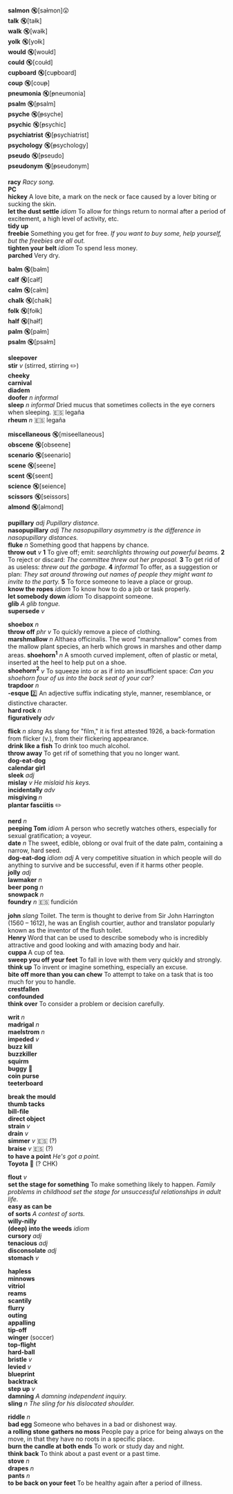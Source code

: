 
__salmon__ :mute:[sa~~l~~mon]:astonished:  
__talk__ :mute:[ta~~l~~k]  
__walk__ :mute:[wa~~l~~k]  
__yolk__ :mute:[yo~~l~~k]  
__would__ :mute:[wou~~l~~d]  
__could__ :mute:[cou~~l~~d]  
__cupboard__ :mute:[cu~~p~~board]  
__coup__ :mute:[cou~~p~~]  
__pneumonia__ :mute:[~~p~~neumonia]  
__psalm__ :mute:[~~p~~salm]  
__psyche__ :mute:[~~p~~syche]  
__psychic__ :mute:[~~p~~sychic]  
__psychiatrist__ :mute:[~~p~~sychiatrist]  
__psychology__ :mute:[~~p~~sychology]  
__pseudo__ :mute:[~~p~~seudo]  
__pseudonym__ :mute:[~~p~~seudonym]  

__racy__ _Racy song._  
__PC__  
__hickey__ A love bite, a mark on the neck or face caused by a lover biting or sucking the skin.  
__let the dust settle__ _idiom_ To allow for things return to normal after a period of excitement, a high level of activity, etc.  
__tidy up__  
__freebie__ Something you get for free. _If you want to buy some, help yourself, but the freebies are all out._  
__tighten your belt__ _idiom_ To spend less money.  
__parched__ Very dry.  

__balm__ :mute:[ba~~l~~m]  
__calf__ :mute:[ca~~l~~f]  
__calm__ :mute:[ca~~l~~m]  
__chalk__ :mute:[cha~~l~~k]  
__folk__ :mute:[fo~~l~~k]  
__half__ :mute:[ha~~l~~f]  
__palm__ :mute:[pa~~l~~m]  
__psalm__ :mute:[psa~~l~~m]  

__sleepover__  
__stir__ _v_ (stirred, stirring :pencil2:)  
__cheeky__  
__carnival__  
__diadem__  
__doofer__ _n informal_  
__sleep__ _n informal_ Dried mucus that sometimes collects in the eye corners when sleeping. :es: legaña  
__rheum__ _n_ :es: legaña  

__miscellaneous__ :mute:[mis~~c~~ellaneous]  
__obscene__ :mute:[obs~~c~~ene]  
__scenario__ :mute:[s~~c~~enario]  
__scene__ :mute:[s~~c~~ene]  
__scent__ :mute:[s~~c~~ent]  
__science__ :mute:[s~~c~~ience]  
__scissors__ :mute:[s~~c~~issors]  
__almond__ :mute:[a~~l~~mond]  

__pupillary__ _adj_ _Pupillary distance._  
__nasopupillary__ _adj_ _The nasopupillary asymmetry is the difference in nasopupillary distances._  
__fluke__ _n_ Something good that happens by chance.  
__throw out__ _v_ __1__ To give off; emit: _searchlights throwing out powerful beams._ __2__ To reject or discard: _The committee threw out her proposal._ __3__ To get rid of as useless: _threw out the garbage._ __4__ _informal_ To offer, as a suggestion or plan: _They sat around throwing out names of people they might want to invite to the party._ __5__ To force someone to leave a place or group.  
__know the ropes__ _idiom_ To know how to do a job or task properly.  
__let somebody down__ _idiom_ To disappoint someone.  
__glib__ _A glib tongue._  
__supersede__ _v_  

__shoebox__ _n_  
__throw off__ _phr v_ To quickly remove a piece of clothing.  
__marshmallow__ _n_ Althaea officinalis. The word "marshmallow" comes from the mallow plant species, an herb which grows in marshes and other damp areas. 
__shoehorn<sup>1</sup>__ _n_ A smooth curved implement, often of plastic or metal, inserted at the heel to help put on a shoe.  
__shoehorn<sup>2</sup>__ _v_ To squeeze into or as if into an insufficient space: _Can you shoehorn four of us into the back seat of your car?_  
__trapdoor__ _n_  
__-esque__ :two: An adjective suffix indicating style, manner, resemblance, or distinctive character.  
__hard rock__ _n_  
__figuratively__ _adv_  

__flick__ _n_ _slang_ As slang for "film," it is first attested 1926, a back-formation from flicker (v.), from their flickering appearance.  
__drink like a fish__ To drink too much alcohol.  
__throw away__ To get rif of something that you no longer want.  
__dog-eat-dog__  
__calendar girl__  
__sleek__ _adj_  
__mislay__ _v_ _He mislaid his keys._  
__incidentally__ _adv_  
__misgiving__ _n_  
__plantar fasciitis__ :pencil2:  

__nerd__ _n_  
__peeping Tom__ _idiom_ A person who secretly watches others, especially for sexual gratification; a voyeur.  
__date__ _n_ The sweet, edible, oblong or oval fruit of the date palm, containing a narrow, hard seed.  
__dog-eat-dog__ _idiom_ _adj_ A very competitive situation in which people will do anything to survive and be successful, even if it harms other people.  
__jolly__ _adj_  
__lawmaker__ _n_  
__beer pong__ _n_  
__snowpack__ _n_  
__foundry__ _n_ :es: fundición  

__john__ _slang_ Toilet. The term is thought to derive from Sir John Harrington (1560 – 1612), he was an English courtier, author and translator popularly known as the inventor of the flush toilet.  
__Henry__ Word that can be used to describe somebody who is incredibly attractive and good looking and with amazing body and hair.  
__cuppa__ A cup of tea.  
__sweep you off your feet__ To fall in love with them very quickly and strongly.  
__think up__ To invent or imagine something, especially an excuse.  
__bite off more than you can chew__ To attempt to take on a task that is too much for you to handle.  
__crestfallen__  
__confounded__  
__think over__ To consider a problem or decision carefully.  

__writ__ _n_  
__madrigal__ _n_  
__maelstrom__ _n_  
__impeded__ _v_  
__buzz kill__  
__buzzkiller__  
__squirm__  
__buggy__ :mega:  
__coin purse__  
__teeterboard__  

__break the mould__  
__thumb tacks__  
__bill-file__  
__direct object__  
__strain__ _v_  
__drain__ _v_  
__simmer__ _v_ :es: (?)  
__braise__ _v_ :es: (?)  
__to have a point__ _He's got a point._  
__Toyota__ :mega: (? CHK)  

__flout__ _v_  
__set the stage for something__ To make something likely to happen. _Family problems in childhood set the stage for unsuccessful relationships in adult life._  
__easy as can be__  
__of sorts__ _A contest of sorts._  
__willy-nilly__  
__(deep) into the weeds__ _idiom_  
__cursory__ _adj_  
__tenacious__ _adj_  
__disconsolate__ _adj_  
__stomach__ _v_  

__hapless__  
__minnows__  
__vitriol__  
__reams__  
__scantily__  
__flurry__  
__outing__  
__appalling__  
__tip-off__  
__winger__ (soccer)  
__top-flight__  
__hard-ball__  
__bristle__ _v_  
__levied__ _v_  
__blueprint__  
__backtrack__  
__step up__ _v_  
__damning__ _A damning independent inquiry._  
__sling__ _n_ _The sling for his dislocated shoulder._  

__riddle__ _n_  
__bad egg__ Someone who behaves in a bad or dishonest way.  
__a rolling stone gathers no moss__ People pay a price for being always on the move, in that they have no roots in a specific place.  
__burn the candle at both ends__ To work or study day and night.  
__think back__ To think about a past event or a past time.  
__stove__ _n_  
__drapes__ _n_  
__pants__ _n_  
__to be back on your feet__ To be healthy again after a period of illness.  
